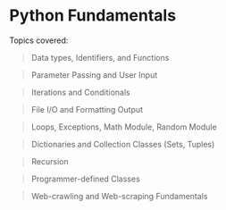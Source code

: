 # Python Fundamentals

Topics covered:
> Data types, Identifiers, and Functions

> Parameter Passing and User Input

> Iterations and Conditionals

> File I/O and Formatting Output

> Loops, Exceptions, Math Module, Random Module

> Dictionaries and Collection Classes (Sets, Tuples)

> Recursion

> Programmer-defined Classes

> Web-crawling and Web-scraping Fundamentals
